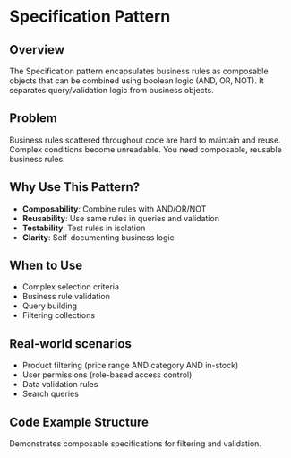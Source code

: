 # Specification Pattern

## Overview
The Specification pattern encapsulates business rules as composable objects that can be combined using boolean logic (AND, OR, NOT). It separates query/validation logic from business objects.

## Problem
Business rules scattered throughout code are hard to maintain and reuse. Complex conditions become unreadable. You need composable, reusable business rules.

## Why Use This Pattern?
- **Composability**: Combine rules with AND/OR/NOT
- **Reusability**: Use same rules in queries and validation
- **Testability**: Test rules in isolation
- **Clarity**: Self-documenting business logic

## When to Use
- Complex selection criteria
- Business rule validation
- Query building
- Filtering collections

## Real-world scenarios
- Product filtering (price range AND category AND in-stock)
- User permissions (role-based access control)
- Data validation rules
- Search queries

## Code Example Structure
Demonstrates composable specifications for filtering and validation.
